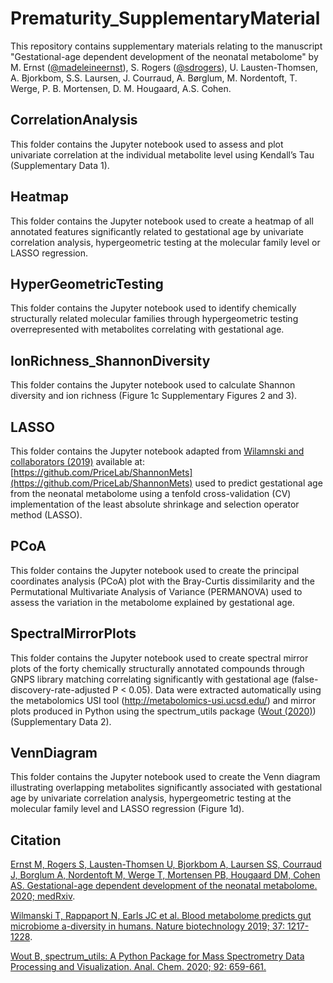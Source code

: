 # Prematurity_SupplementaryMaterial


This repository contains supplementary materials relating to the manuscript 
"Gestational-age dependent development of the neonatal metabolome" by M. Ernst ([@madeleineernst](https://github.com/madeleineernst)), 
S. Rogers ([@sdrogers](https://github.com/sdrogers)), U. Lausten-Thomsen, A. Bjorkbom, S.S. Laursen, J. Courraud, 
A. Børglum, M. Nordentoft, T. Werge, P. B. Mortensen, D. M. Hougaard, A.S. Cohen.

## CorrelationAnalysis

This folder contains the Jupyter notebook used to assess and plot univariate correlation at the individual metabolite level using Kendall’s Tau (Supplementary Data 1). 

## Heatmap

This folder contains the Jupyter notebook used to create a heatmap of all annotated features significantly related to gestational age by univariate correlation analysis, hypergeometric testing at the molecular family level or LASSO regression. 

## HyperGeometricTesting

This folder contains the Jupyter notebook used to identify chemically structurally related molecular families through hypergeometric testing overrepresented with metabolites correlating with gestational age. 

## IonRichness_ShannonDiversity

This folder contains the Jupyter notebook used to calculate Shannon diversity and ion richness (Figure 1c Supplementary Figures 2 and 3).

## LASSO

This folder contains the Jupyter notebook adapted from [Wilamnski and collaborators (2019)](https://www.nature.com/articles/s41587-019-0233-9) available at: [https://github.com/PriceLab/ShannonMets](https://github.com/PriceLab/ShannonMets) used to predict gestational age from the neonatal metabolome using a tenfold cross-validation (CV) implementation of the least absolute shrinkage and selection operator method (LASSO). 

## PCoA

This folder contains the Jupyter notebook used to create the principal coordinates analysis (PCoA) plot with the Bray-Curtis dissimilarity and the Permutational Multivariate Analysis of Variance (PERMANOVA) used to assess the variation in the metabolome explained by gestational age. 

## SpectralMirrorPlots

This folder contains the Jupyter notebook used to create spectral mirror plots of the forty chemically structurally annotated compounds through GNPS library matching correlating significantly with gestational age (false-discovery-rate-adjusted P < 0.05). Data were extracted automatically using the metabolomics USI tool (http://metabolomics-usi.ucsd.edu/) and mirror plots produced in Python using the spectrum_utils package ([Wout (2020)](https://pubs.acs.org/doi/full/10.1021/acs.analchem.9b04884)) (Supplementary Data 2).

## VennDiagram

This folder contains the Jupyter notebook used to create the Venn diagram illustrating overlapping metabolites significantly associated with gestational age by univariate correlation analysis, hypergeometric testing at the molecular family level and LASSO regression (Figure 1d).


## Citation

[Ernst M, Rogers S, Lausten-Thomsen U, Bjorkbom A, Laursen SS, Courraud J, Borglum A, Nordentoft M, Werge T, Mortensen PB, Hougaard DM, Cohen AS. Gestational-age dependent development of the neonatal metabolome. 2020; medRxiv](https://www.medrxiv.org/content/10.1101/2020.03.27.20045534v1).

[Wilmanski T, Rappaport N, Earls JC et al. Blood metabolome predicts gut microbiome a-diversity in humans. Nature biotechnology 2019; 37: 1217-1228](https://www.nature.com/articles/s41587-019-0233-9).

[Wout B, spectrum_utils: A Python Package for Mass Spectrometry Data Processing and Visualization. Anal. Chem. 2020; 92: 659-661.](https://pubs.acs.org/doi/full/10.1021/acs.analchem.9b04884)

